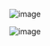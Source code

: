 ![image](https://github.com/caglatuncsavas/UnitTest/assets/95507765/d28a9aba-d443-40fa-b811-9b000d149dbf)

![image](https://github.com/caglatuncsavas/UnitTest/assets/95507765/6d5beb95-f89b-496e-bd01-579057f9316f)
